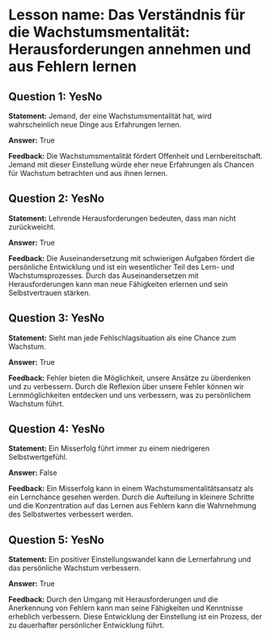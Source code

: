 # Lesson name: Das Verständnis für die Wachstumsmentalität: Herausforderungen annehmen und aus Fehlern lernen

## Question 1: YesNo

**Statement:** Jemand, der eine Wachstumsmentalität hat, wird wahrscheinlich neue Dinge aus Erfahrungen lernen.

**Answer:** True

**Feedback:**
Die Wachstumsmentalität fördert Offenheit und Lernbereitschaft. Jemand mit dieser Einstellung würde eher neue Erfahrungen als Chancen für Wachstum betrachten und aus ihnen lernen.


## Question 2: YesNo

**Statement:** Lehrende Herausforderungen bedeuten, dass man nicht zurückweicht.

**Answer:** True

**Feedback:**
Die Auseinandersetzung mit schwierigen Aufgaben fördert die persönliche Entwicklung und ist ein wesentlicher Teil des Lern- und Wachstumsprozesses. Durch das Auseinandersetzen mit Herausforderungen kann man neue Fähigkeiten erlernen und sein Selbstvertrauen stärken.


## Question 3: YesNo

**Statement:** Sieht man jede Fehlschlagsituation als eine Chance zum Wachstum.

**Answer:** True

**Feedback:**
Fehler bieten die Möglichkeit, unsere Ansätze zu überdenken und zu verbessern. Durch die Reflexion über unsere Fehler können wir Lernmöglichkeiten entdecken und uns verbessern, was zu persönlichem Wachstum führt.


## Question 4: YesNo

**Statement:** Ein Misserfolg führt immer zu einem niedrigeren Selbstwertgefühl.

**Answer:** False

**Feedback:**
Ein Misserfolg kann in einem Wachstumsmentalitätsansatz als ein Lernchance gesehen werden. Durch die Aufteilung in kleinere Schritte und die Konzentration auf das Lernen aus Fehlern kann die Wahrnehmung des Selbstwertes verbessert werden.


## Question 5: YesNo

**Statement:** Ein positiver Einstellungswandel kann die Lernerfahrung und das persönliche Wachstum verbessern.

**Answer:** True

**Feedback:**
Durch den Umgang mit Herausforderungen und die Anerkennung von Fehlern kann man seine Fähigkeiten und Kenntnisse erheblich verbessern. Diese Entwicklung der Einstellung ist ein Prozess, der zu dauerhafter persönlicher Entwicklung führt.

